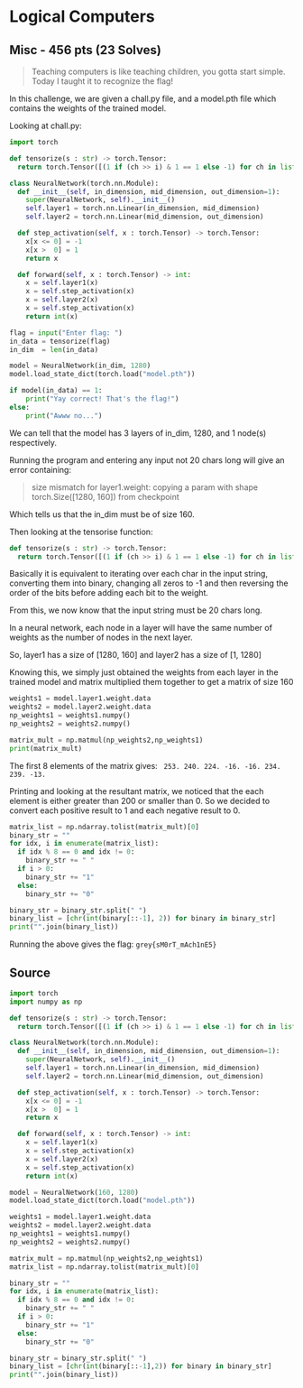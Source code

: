 # Logical Computers
## Misc - 456 pts (23 Solves)
> Teaching computers is like teaching children, you gotta start simple.
> Today I taught it to recognize the flag!

In this challenge, we are given a chall.py file, and a model.pth file which contains the weights of the trained model.

Looking at chall.py:

```python
import torch

def tensorize(s : str) -> torch.Tensor:
  return torch.Tensor([(1 if (ch >> i) & 1 == 1 else -1) for ch in list(map(ord, s)) for i in range(8)])

class NeuralNetwork(torch.nn.Module):
  def __init__(self, in_dimension, mid_dimension, out_dimension=1):
    super(NeuralNetwork, self).__init__()
    self.layer1 = torch.nn.Linear(in_dimension, mid_dimension)
    self.layer2 = torch.nn.Linear(mid_dimension, out_dimension)

  def step_activation(self, x : torch.Tensor) -> torch.Tensor:
    x[x <= 0] = -1
    x[x >  0] = 1
    return x

  def forward(self, x : torch.Tensor) -> int:
    x = self.layer1(x)
    x = self.step_activation(x)
    x = self.layer2(x)
    x = self.step_activation(x)
    return int(x)

flag = input("Enter flag: ")
in_data = tensorize(flag)
in_dim	= len(in_data)

model = NeuralNetwork(in_dim, 1280)
model.load_state_dict(torch.load("model.pth"))

if model(in_data) == 1:
	print("Yay correct! That's the flag!")
else:
	print("Awww no...")
  ```


We can tell that the model has 3 layers of in_dim, 1280, and 1 node(s) respectively.

Running the program and entering any input not 20 chars long will give an error containing:
> size mismatch for layer1.weight: copying a param with shape torch.Size([1280, 160]) from checkpoint

Which tells us that the in_dim must be of size 160.

Then looking at the tensorise function:
```python
def tensorize(s : str) -> torch.Tensor:
  return torch.Tensor([(1 if (ch >> i) & 1 == 1 else -1) for ch in list(map(ord, s)) for i in range(8)])
```
Basically it is equivalent to iterating over each char in the input string, converting them into binary, changing all zeros to -1 and then reversing the order of the bits before adding each bit to the weight.

From this, we now know that the input string must be 20 chars long.

In a neural network, each node in a layer will have the same number of weights as the number of nodes in the next layer.

So, layer1 has a size of [1280, 160] and layer2 has a size of [1, 1280]

Knowing this, we simply just obtained the weights from each layer in the trained model and matrix multiplied them together to get a matrix of size 160

```python
weights1 = model.layer1.weight.data
weights2 = model.layer2.weight.data
np_weights1 = weights1.numpy()
np_weights2 = weights2.numpy()

matrix_mult = np.matmul(np_weights2,np_weights1)
print(matrix_mult)
```
The first 8 elements of the matrix gives:
``` 253. 240. 224. -16. -16. 234. 239. -13.```

Printing and looking at the resultant matrix, we noticed that the each element is either greater than 200 or smaller than 0. So we decided to convert each positive result to 1 and each negative result to 0.

``` python
matrix_list = np.ndarray.tolist(matrix_mult)[0]
binary_str = ""
for idx, i in enumerate(matrix_list):
  if idx % 8 == 0 and idx != 0:
    binary_str += " "
  if i > 0:
    binary_str += "1"
  else:
    binary_str += "0"

binary_str = binary_str.split(" ")
binary_list = [chr(int(binary[::-1], 2)) for binary in binary_str]
print("".join(binary_list))
```

Running the above gives the flag:
```grey{sM0rT_mAch1nE5}```

## Source 
``` python
import torch
import numpy as np

def tensorize(s : str) -> torch.Tensor:
  return torch.Tensor([(1 if (ch >> i) & 1 == 1 else -1) for ch in list(map(ord, s)) for i in range(8)])

class NeuralNetwork(torch.nn.Module):
  def __init__(self, in_dimension, mid_dimension, out_dimension=1):
    super(NeuralNetwork, self).__init__()
    self.layer1 = torch.nn.Linear(in_dimension, mid_dimension)
    self.layer2 = torch.nn.Linear(mid_dimension, out_dimension)

  def step_activation(self, x : torch.Tensor) -> torch.Tensor:
    x[x <= 0] = -1
    x[x >  0] = 1
    return x

  def forward(self, x : torch.Tensor) -> int:
    x = self.layer1(x)
    x = self.step_activation(x)
    x = self.layer2(x)
    x = self.step_activation(x)
    return int(x)

model = NeuralNetwork(160, 1280)
model.load_state_dict(torch.load("model.pth"))

weights1 = model.layer1.weight.data
weights2 = model.layer2.weight.data
np_weights1 = weights1.numpy()
np_weights2 = weights2.numpy()

matrix_mult = np.matmul(np_weights2,np_weights1)
matrix_list = np.ndarray.tolist(matrix_mult)[0]

binary_str = ""
for idx, i in enumerate(matrix_list):
  if idx % 8 == 0 and idx != 0:
    binary_str += " "
  if i > 0:
    binary_str += "1"
  else:
    binary_str += "0"

binary_str = binary_str.split(" ")
binary_list = [chr(int(binary[::-1],2)) for binary in binary_str]
print("".join(binary_list))
```
